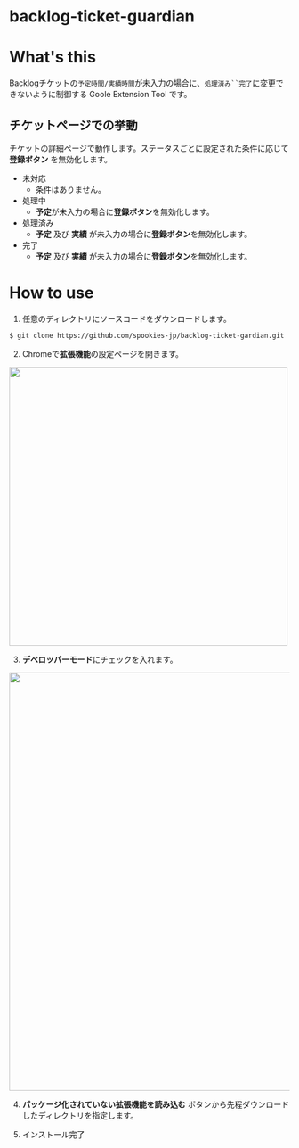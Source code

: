 # backlog-ticket-guardian

# What's this

Backlogチケットの`予定時間/実績時間`が未入力の場合に、`処理済み``完了`に変更できないように制御する Goole Extension Tool です。

## チケットページでの挙動

チケットの詳細ページで動作します。ステータスごとに設定された条件に応じて **登録ボタン** を無効化します。

- 未対応
  - 条件はありません。
- 処理中
  - **予定**が未入力の場合に**登録ボタン**を無効化します。
- 処理済み
  - **予定** 及び **実績** が未入力の場合に**登録ボタン**を無効化します。
- 完了
  - **予定** 及び **実績** が未入力の場合に**登録ボタン**を無効化します。

# How to use

1. 任意のディレクトリにソースコードをダウンロードします。

```bash
$ git clone https://github.com/spookies-jp/backlog-ticket-gardian.git

```

2. Chromeで**拡張機能**の設定ページを開きます。

<img width="500px" src="https://raw.githubusercontent.com/spookies-jp/backlog-ticket-gardian/images/how_to_02.png">

3. **デベロッパーモード**にチェックを入れます。

<img width="750px" src="https://raw.githubusercontent.com/spookies-jp/backlog-ticket-gardian/images/how_to_03.png">

4. **パッケージ化されていない拡張機能を読み込む** ボタンから先程ダウンロードしたディレクトリを指定します。

5. インストール完了
